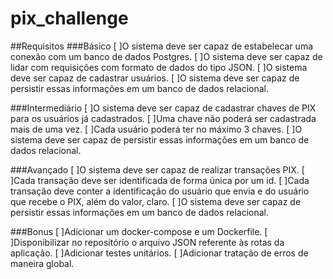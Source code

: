 # pix_challenge

##Requisitos
###Básico
[  ]O sistema deve ser capaz de estabelecar uma conexão com um banco de dados Postgres.
[  ]O sistema deve ser capaz de lidar com requisições com formato de dados do tipo JSON.
[  ]O sistema deve ser capaz de cadastrar usuários.
[  ]O sistema deve ser capaz de persistir essas informações em um banco de dados relacional.

###Intermediário
[  ]O sistema deve ser capaz de cadastrar chaves de PIX para os usuários já cadastrados.
[  ]Uma chave não poderá ser cadastrada mais de uma vez.
[  ]Cada usuário poderá ter no máximo 3 chaves.
[  ]O sistema deve ser capaz de persistir essas informações em um banco de dados relacional.

###Avançado
[  ]O sistema deve ser capaz de realizar transações PIX.
[  ]Cada transação deve ser identificada de forma única por um id.
[  ]Cada transação deve conter a identificação do usuário que envia e do usuário que recebe o PIX, além do valor, claro.
[  ]O sistema deve ser capaz de persistir essas informações em um banco de dados relacional.

###Bonus
[  ]Adicionar um docker-compose e um Dockerfile.
[  ]Disponibilizar no repositório o arquivo JSON referente às rotas da aplicação.
[  ]Adicionar testes unitários.
[  ]Adicionar tratação de erros de maneira global.

